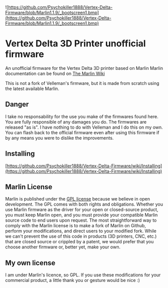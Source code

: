 ![https://github.com/Psychokiller1888/Vertex-Delta-Firmware/blob/Marlin1.1.9/_bootscreen1.bmp](https://github.com/Psychokiller1888/Vertex-Delta-Firmware/blob/Marlin1.1.9/_bootscreen1.bmp)

# Vertex Delta 3D Printer unofficial firmware
An unofficial firmware for the Vertex Delta 3D printer based on Marlin
Marlin documentation can be found on [The Marlin Wiki](https://github.com/MarlinFirmware/Marlin/wiki)

This is not a fork of Velleman's firmware, but it is made from scratch using the latest available Marlin.

## Danger
I take no responsability for the use you make of the firmwares found here. You are fully responsible of any damages you do. The firmwares are released "as is". I have nothing to do with Velleman and I do this on my own. You can flash back to the official firmware even after using this firmware if by any means you were to dislike the improvements.

## Installing
[https://github.com/Psychokiller1888/Vertex-Delta-Firmware/wiki/Installing](https://github.com/Psychokiller1888/Vertex-Delta-Firmware/wiki/Installing)


## Marlin License
Marlin is published under the [GPL license](/LICENSE) because we believe in open development. The GPL comes with both rights and obligations. Whether you use Marlin firmware as the driver for your open or closed-source product, you must keep Marlin open, and you must provide your compatible Marlin source code to end users upon request. The most straightforward way to comply with the Marlin license is to make a fork of Marlin on Github, perform your modifications, and direct users to your modified fork.
While we can't prevent the use of this code in products (3D printers, CNC, etc.) that are closed source or crippled by a patent, we would prefer that you choose another firmware or, better yet, make your own.

## My own license
I am under Marlin's licence, so GPL. If you use these modifications for your commercial product, a little thank you or gesture would be nice :)

